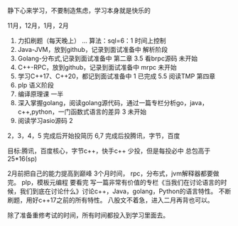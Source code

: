 
静下心来学习，不要制造焦虑，学习本身就是快乐的

11月，12月，1月，2月 

1. 力扣刷题（每天晚上）  ... 算法：sql=6：1 时间上控制
2. Java-JVM，放到github，记录到面试准备中  解析阶段
3. Golang-分布式,记录到面试准备中  第二章 
3.5 看brpc源码  未开始
4. C++-RPC，放到github，记录到面试准备中 mrpc 未开始
5. 学习C++17、C++20，都记到面试准备中  1 已完成
5.5 阅读TMP 第四章
6. plp 语义阶段
7. 编译原理课 一半
8. 深入掌握golang，阅读golang源代码，通过一篇专栏分析go，java，c++,python，一门函数式语言的差异 3 未开始
9. 阅读学习asio源码 2

2，3，4，5 完成后开始投简历
6,7 完成后投腾讯，字节，百度

目标:腾讯，百度核心，字节c++，快手c++
少投，但是每投必中
总包高于25*16(sp)

2月前把自己的能力提高到巅峰
3个月时间，
rpc，分布式，jvm解释器都要做完。
plp，模板元编程 要看完
写一篇非常有价值的专栏《当我们在讨论语言的时候，我们到底在讨论什么》讨论c++，Java，golang，Python的语言特性。
不断刷题，用好c++17之前的所有特性。
八股文不着急，进入二月再背也可以。

除了准备重修考试的时间，所有时间都投入到学习里面去。